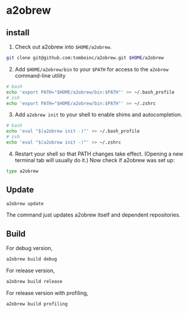 # a2obrew

## install

1. Check out a2obrew into `$HOME/a2obrew`.

```sh
git clone git@github.com:tomboinc/a2obrew.git $HOME/a2obrew
```

2. Add `$HOME/a2obrew/bin` to your `$PATH` for access to the `a2obrew` command-line utility

```sh
# bash
echo 'export PATH="$HOME/a2obrew/bin:$PATH"' >> ~/.bash_profile
# zsh
echo 'export PATH="$HOME/a2obrew/bin:$PATH"' >> ~/.zshrc
```

3. Add `a2obrew init` to your shell to enable shims and autocompletion.

```sh
# bash
echo 'eval "$(a2obrew init -)"' >> ~/.bash_profile
# zsh
echo 'eval "$(a2obrew init -)"' >> ~/.zshrc
```

4. Restart your shell so that PATH changes take effect. (Opening a new
  terminal tab will usually do it.) Now check if a2obrew was set up:

```sh
type a2obrew
```

## Update

```sh
a2obrew update
```

The command just updates a2obrew itself and dependent repositories.

## Build

For debug version,

```sh
a2obrew build debug
```

For release version,

```sh
a2obrew build release
```

For release version with profiling,

```sh
a2obrew build profiling
```

